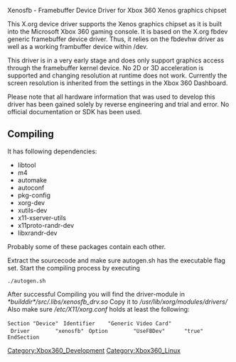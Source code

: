 Xenosfb - Framebuffer Device Driver for Xbox 360 Xenos graphics chipset

This X.org device driver supports the Xenos graphics chipset as it is
built into the Microsoft Xbox 360 gaming console. It is based on the
X.org fbdev generic framebuffer device driver. Thus, it relies on the
fbdevhw driver as well as a working frambuffer device within /dev.

This driver is in a very early stage and does only support graphics
access through the framebuffer kernel device. No 2D or 3D acceleration
is supported and changing resolution at runtime does not work. Currently
the screen resolution is inherited from the settings in the Xbox 360
Dashboard.

Please note that all hardware information that was used to develop this
driver has been gained solely by reverse engineering and trial and
error. No official documentation or SDK has been used.

## Compiling

It has following dependencies:

  - libtool
  - m4
  - automake
  - autoconf
  - pkg-config
  - xorg-dev
  - xutils-dev
  - x11-xserver-utils
  - x11proto-randr-dev
  - libxrandr-dev

Probably some of these packages contain each other.

Extract the sourcecode and make sure autogen.sh has the executable flag
set. Start the compiling process by executing

`./autogen.sh`

After successful Compiling you will find the driver-module in
*\*builddir\*/src/.libs/xenosfb_drv.so* Copy it to
*/usr/lib/xorg/modules/drivers/* Also make sure */etc/X11/xorg.conf*
holds at least the following:

`Section "Device"`
` Identifier    "Generic Video Card"`
` Driver        "xenosfb"`
` Option        "UseFBDev"      "true"`
`EndSection`

[Category:Xbox360_Development](Category:Xbox360_Development "wikilink")
[Category:Xbox360_Linux](Category:Xbox360_Linux "wikilink")